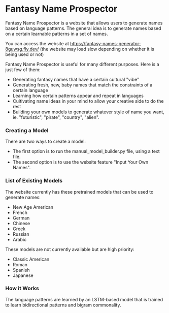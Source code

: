 # Fantasy Name Prospector
Fantasy Name Prospector is a website that allows users to generate names based on language patterns.
The general idea is to generate names based on a certain learnable patterns in a set of names.  

You can access the website at https://fantasy-names-generator-8guwsg.fly.dev/
(the website may load slow depending on whether it is being used or not)

Fantasy Name Prospector is useful for many different purposes. Here is a just few of them:
* Generating fantasy names that have a certain cultural "vibe"
* Generating fresh, new, baby names that match the constraints of a certain language
* Learning how certain patterns appear and repeat in languages 
* Cultivating name ideas in your mind to allow your creative side to do the rest
* Building your own models to generate whatever style of name you want, ie. "futuristic", "pirate", "country", "alien".  

### Creating a Model

There are two ways to create a model:
* The first option is to run the manual_model_builder.py file, using a text file.
* The second option is to use the website feature "Input Your Own Names".   

### List of Existing Models

The website currently has these pretrained models that can be used to generate names:
* New Age American
* French
* German
* Chinese
* Greek
* Russian
* Arabic

These models are not currently available but are high priority:
* Classic American
* Roman
* Spanish
* Japanese 

### How it Works 
The language patterns are learned by an LSTM-based model that is trained to learn bidirectional patterns and bigram commonality. 

